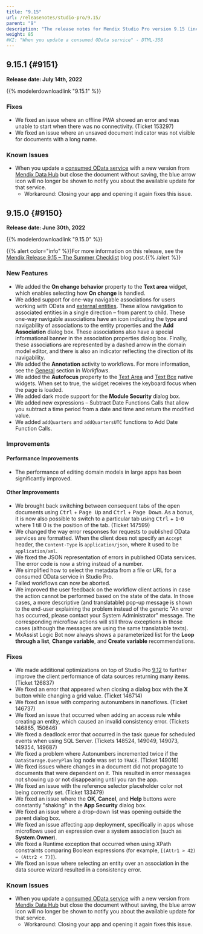 ```yaml
---
title: "9.15"
url: /releasenotes/studio-pro/9.15/
parent: "9"
description: "The release notes for Mendix Studio Pro version 9.15 (including all patches) with details on new features, bug fixes, and known issues."
weight: 85
#KI: "When you update a consumed OData service" - DTML-358
---
```


## 9.15.1 {#9151}

**Release date: July 14th, 2022**

{{% modelerdownloadlink "9.15.1" %}}

### Fixes

* We fixed an issue where an offline PWA showed an error and was unable to start when there was no connectivity. (Ticket 153297)
* We fixed an issue where an unsaved document indicator was not visible for documents with a long name.

### Known Issues

* When you update a [consumed OData service](/refguide/consumed-odata-service/) with a new version from [Mendix Data Hub](/data-hub/) but close the document without saving, the blue arrow icon will no longer be shown to notify you about the available update for that service.
    * Workaround: Closing your app and opening it again fixes this issue.

## 9.15.0 {#9150}

**Release date: June 30th, 2022**

{{% modelerdownloadlink "9.15.0" %}}

{{% alert color="info" %}}For more information on this release, see the [Mendix Release 9.15 – The Summer Checklist](https://www.mendix.com/blog/mendix-release-9-15-the-summer-checklist/) blog post.{{% /alert %}}

### New Features

* We added the **On change behavior** property to the **Text area** widget, which enables selecting how **On change** is handled.
* We added support for one-way navigable associations for users working with OData and [external entities](/refguide/external-entities/). These allow navigation to associated entities in a single direction – from parent to child. These one-way navigable associations have an icon indicating the type and navigability of associations to the entity properties and the **Add Association** dialog box. These associations also have a special informational banner in the association properties dialog box. Finally, these associations are represented by a dashed arrow in the domain model editor, and there is also an indicator reflecting the direction of its navigability.
* We added the **Annotation** activity to workflows. For more information, see the [General](/refguide/workflows/#general) section in *Workflows*.
* We added the **Autofocus** property to the [Text Area](/refguide/text-area/#autofocus) and [Text Box](/refguide/text-box/#autofocus) native widgets. When set to true, the widget receives the keyboard focus when the page is loaded. 
* We added dark mode support for the **Module Security** dialog box.
* We added new expressions – Subtract Date Functions Calls that allow you subtract a time period from a date and time and return the modified value.
* We added `addQuarters` and `addQuartersUTC` functions to Add Date Function Calls.

### Improvements

#### Performance Improvements

* The performance of editing domain models in large apps has been significantly improved.

#### Other Improvements

* We brought back switching between consequent tabs of the open documents using <kbd>Ctrl</kbd> + <kbd>Page Up</kbd> and <kbd>Ctrl</kbd> + <kbd>Page Down</kbd>. As a bonus, it is now also possible to switch to a particular tab using <kbd>Ctrl</kbd> + <kbd>1</kbd>-<kbd>0</kbd> where 1 till 0 is the position of the tab. (Ticket 147599)
* We changed the way error responses for requests to published OData services are formatted. When the client does not specify an `Accept` header, the `Content-Type` is `application/json`, where it used to be `application/xml`.
* We fixed the JSON representation of errors in published OData services. The error code is now a string instead of a number.
* We simplified how to select the metadata from a file or URL for a consumed OData service in Studio Pro.
* Failed workflows can now be aborted.
* We improved the user feedback on the workflow client actions in case the action cannot be performed based on the state of the data. In those cases, a more descriptive (and translatable) pop-up message is shown to the end-user explaining the problem instead of the generic "An error has occurred, please contact your System Administrator" message. The corresponding microflow actions will still throw exceptions in those cases (although the messages are using the same translatable texts).
* MxAssist Logic Bot now always shows a parameterized list for the **Loop through a list**, **Change variable**, and **Create variable** recommendations.

### Fixes

* We made additional optimizations on top of Studio Pro [9.12](/releasenotes/studio-pro/9.12/) to further improve the client performance of data sources returning many items. (Ticket 126837)
* We fixed an error that appeared when closing a dialog box with the **X** button while changing a grid value. (Ticket 146714)
* We fixed an issue with comparing autonumbers in nanoflows. (Ticket 146737)
* We fixed an issue that occurred when adding an access rule while creating an entity, which caused an invalid consistency error. (Tickets 146865, 150646)
* We fixed a deadlock error that occurred in the task queue for scheduled events when using SQL Server. (Tickets 148524, 149049, 149073, 149354, 149687)
* We fixed a problem where Autonumbers incremented twice if the `DataStorage.QueryPlan` log node was set to `TRACE`. (Ticket 149016)
* We fixed issues where changes in a document did not propagate to documents that were dependent on it. This resulted in error messages not showing up or not disappearing until you ran the app.
* We fixed an issue with the reference selector placeholder color not being correctly set. (Ticket 133479)
* We fixed an issue where the **OK**, **Cancel**, and **Help** buttons were constantly "shaking" in the **App Security** dialog box.
* We fixed an issue where a drop-down list was opening outside the parent dialog box.
* We fixed an issue affecting app deployment, specifically in apps whose microflows used an expression over a system association (such as **System.Owner**).
* We fixed a Runtime exception that occurred when using XPath constraints comparing Boolean expressions (for example, `[(Attr1 > 42) = (Attr2 < 7)]`).
* We fixed an issue where selecting an entity over an association in the data source wizard resulted in a consistency error.

### Known Issues

* When you update a [consumed OData service](/refguide/consumed-odata-service/) with a new version from [Mendix Data Hub](/data-hub/) but close the document without saving, the blue arrow icon will no longer be shown to notify you about the available update for that service.
    * Workaround: Closing your app and opening it again fixes this issue.
